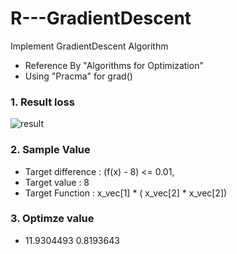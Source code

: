 # R---GradientDescent
Implement GradientDescent Algorithm

* Reference By "Algorithms for Optimization"
* Using "Pracma" for grad()

### 1. Result loss

![result](https://user-images.githubusercontent.com/49982286/103790043-0ed9ec00-5084-11eb-8b52-77ce62fdcbcb.png)

### 2. Sample Value

* Target difference : (f(x) - 8) <= 0.01,
* Target value : 8
* Target Function : x_vec[1] * ( x_vec[2] *  x_vec[2])

### 3. Optimze value

* 11.9304493  0.8193643
